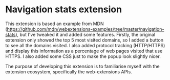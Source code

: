 # Navigation stats extension
This extension is based an example from MDN (https://github.com/mdn/webextensions-examples/tree/master/navigation-stats),
but I've tweaked it and added some features. Firstly, the original extension
only showed the top 5 most visited domains, so I added a button to see all the
domains visited. I also added protocol tracking (HTTP/HTTPS) and display this
information as a percentage of web pages visited that use HTTPS. I also added
some CSS just to make the popup look slightly nicer.

The purpose of developing this extension is to familiarise myself with the
extension ecosystem, specifically the web-extensions APIs.